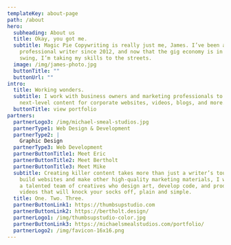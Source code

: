 ```yaml
---
templateKey: about-page
path: /about
hero:
  subheading: About us
  title: Okay, you got me.
  subtitle: Magic Pie Copywriting is really just me, James. I’ve been a
    professional writer since 2012, and now that the gig economy is in full
    swing, I’m taking my skills to the streets.
  image: /img/james-photo.jpg
  buttonTitle: ""
  buttonUrl: ""
intro:
  title: Working wonders.
  subtitle: I work with business owners and marketing professionals to create
    next-level content for corporate websites, videos, blogs, and more.
  buttonTitle: view portfolio
partners:
  partnerLogo3: /img/michael-smeal-studios.jpg
  partnerType1: Web Design & Development
  partnerType2: |
    Graphic Design
  partnerType3: Web Development
  partnerButtonTitle1: Meet Eric
  partnerButtonTitle2: Meet Bertholt
  partnerButtonTitle3: Meet Mike
  subtitle: Creating killer content takes more than just a writer’s touch. To
    build websites and make other high-quality marketing materials, I work with
    a talented team of creatives who design art, develop code, and produce
    videos that will knock your socks off, plain and simple.
  title: One. Two. Three.
  partnerButtonLink1: https://thumbsupstudio.com
  partnerButtonLink2: https://bertholt.design/
  partnerLogo1: /img/thumbsupstudio-color.jpg
  partnerButtonLink3: https://michaelsmealstudios.com/portfolio/
  partnerLogo2: /img/favicon-16x16.png
---
```

